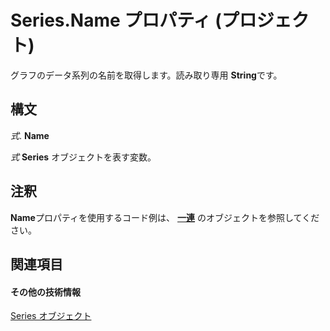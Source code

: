 
# Series.Name プロパティ (プロジェクト)
グラフのデータ系列の名前を取得します。読み取り専用 **String**です。

## 構文

 _式_. **Name**

 _式_ **Series** オブジェクトを表す変数。


## 注釈

 **Name**プロパティを使用するコード例は、 **[一連](38a834ec-4076-82ef-a6bd-55a1ee2624bd.md)** のオブジェクトを参照してください。


## 関連項目


#### その他の技術情報


[Series オブジェクト](38a834ec-4076-82ef-a6bd-55a1ee2624bd.md)